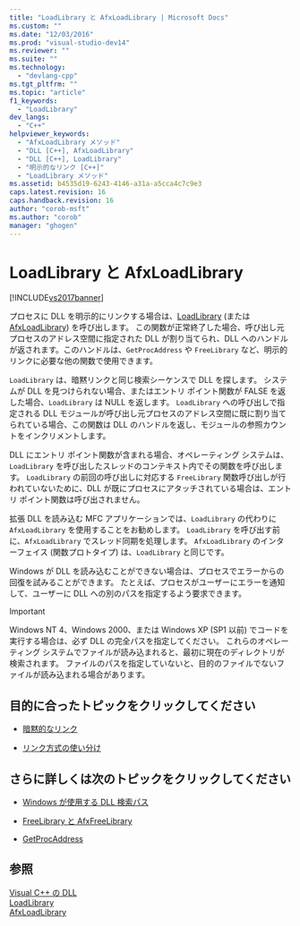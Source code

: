 ```yaml
---
title: "LoadLibrary と AfxLoadLibrary | Microsoft Docs"
ms.custom: ""
ms.date: "12/03/2016"
ms.prod: "visual-studio-dev14"
ms.reviewer: ""
ms.suite: ""
ms.technology: 
  - "devlang-cpp"
ms.tgt_pltfrm: ""
ms.topic: "article"
f1_keywords: 
  - "LoadLibrary"
dev_langs: 
  - "C++"
helpviewer_keywords: 
  - "AfxLoadLibrary メソッド"
  - "DLL [C++], AfxLoadLibrary"
  - "DLL [C++], LoadLibrary"
  - "明示的なリンク [C++]"
  - "LoadLibrary メソッド"
ms.assetid: b4535d19-6243-4146-a31a-a5cca4c7c9e3
caps.latest.revision: 16
caps.handback.revision: 16
author: "corob-msft"
ms.author: "corob"
manager: "ghogen"
---
```

# LoadLibrary と AfxLoadLibrary
[!INCLUDE[vs2017banner](../assembler/inline/includes/vs2017banner.md)]

プロセスに DLL を明示的にリンクする場合は、[LoadLibrary](http://go.microsoft.com/fwlink/p/?LinkID=259187) \(または [AfxLoadLibrary](../Topic/AfxLoadLibrary.md)\) を呼び出します。  この関数が正常終了した場合、呼び出し元プロセスのアドレス空間に指定された DLL が割り当てられ、DLL へのハンドルが返されます。このハンドルは、`GetProcAddress` や `FreeLibrary` など、明示的リンクに必要な他の関数で使用できます。  
  
 `LoadLibrary` は、暗黙リンクと同じ検索シーケンスで DLL を探します。  システムが DLL を見つけられない場合、またはエントリ ポイント関数が FALSE を返した場合、`LoadLibrary` は NULL を返します。  `LoadLibrary` への呼び出しで指定される DLL モジュールが呼び出し元プロセスのアドレス空間に既に割り当てられている場合、この関数は DLL のハンドルを返し、モジュールの参照カウントをインクリメントします。  
  
 DLL にエントリ ポイント関数が含まれる場合、オペレーティング システムは、`LoadLibrary` を呼び出したスレッドのコンテキスト内でその関数を呼び出します。  `LoadLibrary` の前回の呼び出しに対応する `FreeLibrary` 関数呼び出しが行われていないために、DLL が既にプロセスにアタッチされている場合は、エントリ ポイント関数は呼び出されません。  
  
 拡張 DLL を読み込む MFC アプリケーションでは、`LoadLibrary` の代わりに `AfxLoadLibrary` を使用することをお勧めします。  `LoadLibrary` を呼び出す前に、`AfxLoadLibrary` でスレッド同期を処理します。  `AfxLoadLibrary` のインターフェイス \(関数プロトタイプ\) は、`LoadLibrary` と同じです。  
  
 Windows が DLL を読み込むことができない場合は、プロセスでエラーからの回復を試みることができます。  たとえば、プロセスがユーザーにエラーを通知して、ユーザーに DLL への別のパスを指定するよう要求できます。  
  
> [!IMPORTANT]
>  Windows NT 4、Windows 2000、または Windows XP \(SP1 以前\) でコードを実行する場合は、必ず DLL の完全パスを指定してください。  これらのオペレーティング システムでファイルが読み込まれると、最初に現在のディレクトリが検索されます。  ファイルのパスを指定していないと、目的のファイルでないファイルが読み込まれる場合があります。  
  
## 目的に合ったトピックをクリックしてください  
  
-   [暗黙的なリンク](../Topic/Linking%20Implicitly.md)  
  
-   [リンク方式の使い分け](../build/determining-which-linking-method-to-use.md)  
  
## さらに詳しくは次のトピックをクリックしてください  
  
-   [Windows が使用する DLL 検索パス](../build/search-path-used-by-windows-to-locate-a-dll.md)  
  
-   [FreeLibrary と AfxFreeLibrary](../build/freelibrary-and-afxfreelibrary.md)  
  
-   [GetProcAddress](../build/getprocaddress.md)  
  
## 参照  
 [Visual C\+\+ の DLL](../build/dlls-in-visual-cpp.md)   
 [LoadLibrary](http://go.microsoft.com/fwlink/p/?LinkID=259187)   
 [AfxLoadLibrary](../Topic/AfxLoadLibrary.md)